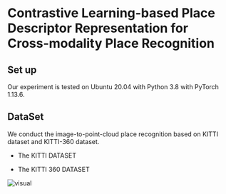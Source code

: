 #  Contrastive Learning-based Place Descriptor Representation for Cross-modality Place Recognition

## Set up 
Our experiment is tested on Ubuntu 20.04 with Python 3.8 with PyTorch 1.13.6.

## DataSet
We conduct the image-to-point-cloud place recognition based on KITTI dataset and KITTI-360 dataset.

- The KITTI DATASET

- The KITTI 360 DATASET



![visual]([https://github.com/emilyemliyM/TMNet/blob/main/video_demo_kitti2.gif](https://github.com/emilyemliyM/TMNet/blob/main/img/kitti08_demo2.gif))


